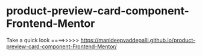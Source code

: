 # product-preview-card-component-Frontend-Mentor
Take a quick look ====>>>>>  https://manideepvaddepalli.github.io/product-preview-card-component-Frontend-Mentor/
